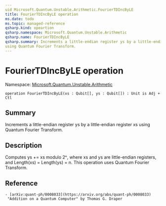 ```yaml
---
uid Microsoft.Quantum.Unstable.Arithmetic.FourierTDIncByLE
title: FourierTDIncByLE operation
ms.date: todo
ms.topic: managed-reference
qsharp.kind: opeartion
qsharp.namespace: Microsoft.Quantum.Unstable.Arithmetic
qsharp.name: FourierTDIncByLE
qsharp.summary: Increments a little-endian register ys by a little-endian register xs
using Quantum Fourier Transform.
---
```


# FourierTDIncByLE operation

Namespace: [Microsoft.Quantum.Unstable.Arithmetic](xref:Microsoft.Quantum.Unstable.Arithmetic)

```qsharp
operation FourierTDIncByLE(xs : Qubit[], ys : Qubit[]) : Unit is Adj + Ctl
```

## Summary
Increments a little-endian register ys by a little-endian register xs
using Quantum Fourier Transform.

## Description
Computes ys += xs modulo 2ⁿ, where xs and ys are little-endian registers,
and Length(xs) = Length(ys) = n.
This operation uses Quantum Fourier Transform.

## Reference
    - [arXiv:quant-ph/0008033](https://arxiv.org/abs/quant-ph/0008033)
     "Addition on a Quantum Computer" by Thomas G. Draper
